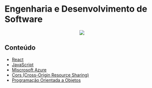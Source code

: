 # Engenharia e Desenvolvimento de Software

<div align="center">
    <img src="https://media2.giphy.com/media/v1.Y2lkPTc5MGI3NjExd3JwenZ2bG50ZHIyeWJ6bDVqNHRleHFiMnZ5ZWc1OHliMzZtdGF3ZCZlcD12MV9pbnRlcm5hbF9naWZfYnlfaWQmY3Q9Zw/f3iwJFOVOwuy7K6FFw/giphy.gif">
    </div>

## Conteúdo
- [React](React/main.md)
- [JavaScript](javascript/main.md)
- [Miscrosoft Azure](azure/main.md)
- [Cors (Cross-Origin Resource Sharing)](Cors/main.md)
- [Programação Orientada a Objetos](POO/main.md)